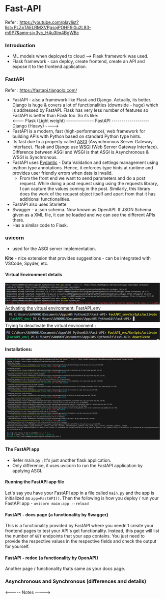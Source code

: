 # Fast-API
Refer : https://youtube.com/playlist?list=PLZoTAELRMXVPgsojPOHF9i0u2L83-m9P7&amp;si=3yc_H4u3Im4BgWBc

### Introduction
* ML models when deployed to cloud --> Flask framework was used. 
* Flask framework - can deploy, create frontend, create an API and expose it to the frontend application.

### FastAPI
Refer : https://fastapi.tiangolo.com/

* FastAPI - also a framework like Flask and Django. Actually, its better. Django is huge & covers a lot of functionalities (downside - huge) which is addressed by FastAPI. Flask has very less number of features so FastAPI is better than Flask too. So its like: <br>
<--- Flask (Light weight) -------------- FastAPI ------------------- Django (Heavy) ----> <br>
* FastAPI is a modern, fast (high-performance), web framework for building APIs with Python based on standard Python type hints.
* Its fast due to a property called [ASGI](https://asgi.readthedocs.io/en/latest/) (Asynchronous Server Gateway Interface). Flask and Django use [WSGI](https://wsgi.readthedocs.io/en/latest/what.html) (Web Server Gateway Interface). Difference between ASGI and WSGI is that ASGI is Asynchronous & WSGI is Synchronous. 
* FastAPI uses [Pydantic](https://docs.pydantic.dev/latest/) - Data Validation and settings management using python type annotations. Hence, it enforces type hints at runtime and provides user friendly errors when data is invalid.
    - From the front end we want to send parameters and do a post request. While doing a post request using using the requests library, I can capture the values coming in the post. Similarly, this library does the work of the request object itself and apart from that it has additional functionalities. 
* FastAPI also uses Starlette
* Swagger - a json schema. Now known as OpenAPI. If JSON Schema given as a XML file, it can be loaded and we can see the different APIs there. 
* Has a similar code to Flask.

### uvicorn
* used for the ASGI server implementation.

<b>Kite</b> - nice extension that provides suggestions - can be integrated with VSCode, Spyder, etc.

#### Virtual Environment details
![alt text](image.png) <br>
Activating the virtual environment: FastAPI_env
![alt text](image-1.png) <br>
Trying to deactivate the virtual environment :
![alt text](image-2.png)

#### Installations:
![alt text](image-3.png)

#### The FastAPI app 
* Refer main.py ; It's just another flask application.
* Only difference, it uses uvicorn to run the FastAPI application by applying ASGI.

#### Running the FastAPI app file
Let's say you have your FastAPI app in a file called `main.py` and the app is initialized as  `app=FastAPI()`. Then the following is how you deploy / run your FastAPI app -
`uvicorn main:app --reload`

#### FastAPI - docs page {a functionality by Swagger}
This is a functionality provided by FastAPI where you needn't create your frontend pages to test your API's get functionality. Instead, this page will list the number of `GET` endpoints that your app contains. You just need to provide the respective values in the respective fields and check the output for yourself. 

#### FastAPI - redoc {a functionality by OpenAPI}
Another page / functionality thats same as your docs page. 



### Asynchronous and Synchronous (differences and details)

<----- Notes ----->

